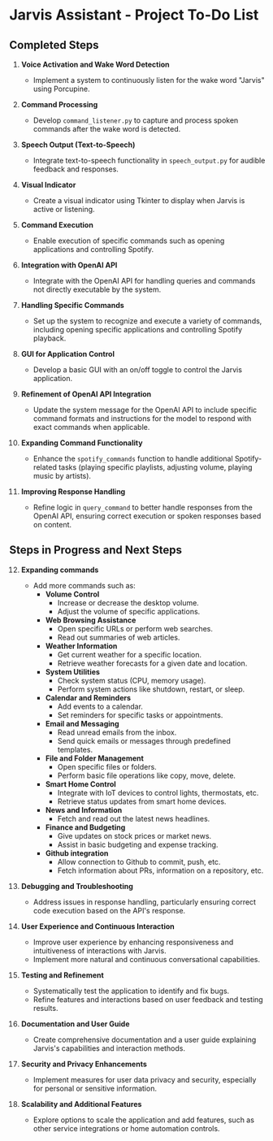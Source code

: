 # Jarvis Assistant - Project To-Do List

## Completed Steps

1. **Voice Activation and Wake Word Detection**

   - Implement a system to continuously listen for the wake word "Jarvis" using Porcupine.

2. **Command Processing**

   - Develop `command_listener.py` to capture and process spoken commands after the wake word is detected.

3. **Speech Output (Text-to-Speech)**

   - Integrate text-to-speech functionality in `speech_output.py` for audible feedback and responses.

4. **Visual Indicator**

   - Create a visual indicator using Tkinter to display when Jarvis is active or listening.

5. **Command Execution**

   - Enable execution of specific commands such as opening applications and controlling Spotify.

6. **Integration with OpenAI API**

   - Integrate with the OpenAI API for handling queries and commands not directly executable by the system.

7. **Handling Specific Commands**

   - Set up the system to recognize and execute a variety of commands, including opening specific applications and controlling Spotify playback.

8. **GUI for Application Control**

   - Develop a basic GUI with an on/off toggle to control the Jarvis application.

9. **Refinement of OpenAI API Integration**

   - Update the system message for the OpenAI API to include specific command formats and instructions for the model to respond with exact commands when applicable.

10. **Expanding Command Functionality**

    - Enhance the `spotify_commands` function to handle additional Spotify-related tasks (playing specific playlists, adjusting volume, playing music by artists).

11. **Improving Response Handling**
    - Refine logic in `query_command` to better handle responses from the OpenAI API, ensuring correct execution or spoken responses based on content.

## Steps in Progress and Next Steps

12. **Expanding commands**

    - Add more commands such as: 
      - **Volume Control**
        - Increase or decrease the desktop volume.
        - Adjust the volume of specific applications.
      - **Web Browsing Assistance**
        - Open specific URLs or perform web searches.
        - Read out summaries of web articles.
      - **Weather Information**
        - Get current weather for a specific location.
        - Retrieve weather forecasts for a given date and location.
      - **System Utilities**
        - Check system status (CPU, memory usage).
        - Perform system actions like shutdown, restart, or sleep.
      - **Calendar and Reminders**
        - Add events to a calendar.
        - Set reminders for specific tasks or appointments.
      - **Email and Messaging**
        - Read unread emails from the inbox.
        - Send quick emails or messages through predefined templates.
      - **File and Folder Management**
        - Open specific files or folders.
        - Perform basic file operations like copy, move, delete.
      - **Smart Home Control**
        - Integrate with IoT devices to control lights, thermostats, etc.
        - Retrieve status updates from smart home devices.
      - **News and Information**
        - Fetch and read out the latest news headlines.
      - **Finance and Budgeting**
        - Give updates on stock prices or market news.
        - Assist in basic budgeting and expense tracking.
      - **Github integration**
         - Allow connection to Github to commit, push, etc.
         - Fetch information about PRs, information on a repository, etc.

13. **Debugging and Troubleshooting**

    - Address issues in response handling, particularly ensuring correct code execution based on the API's response.

14. **User Experience and Continuous Interaction**

    - Improve user experience by enhancing responsiveness and intuitiveness of interactions with Jarvis.
    - Implement more natural and continuous conversational capabilities.

15. **Testing and Refinement**

    - Systematically test the application to identify and fix bugs.
    - Refine features and interactions based on user feedback and testing results.

16. **Documentation and User Guide**

    - Create comprehensive documentation and a user guide explaining Jarvis's capabilities and interaction methods.

17. **Security and Privacy Enhancements**

    - Implement measures for user data privacy and security, especially for personal or sensitive information.

18. **Scalability and Additional Features**
    - Explore options to scale the application and add features, such as other service integrations or home automation controls.

